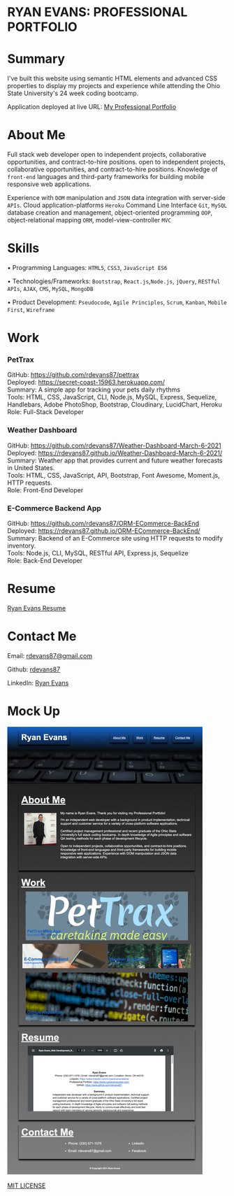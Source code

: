 # RYAN EVANS: PROFESSIONAL PORTFOLIO 

# Summary

I've built this website using semantic HTML elements and advanced CSS properties to display my projects and experience while attending the Ohio State University's 24 week coding bootcamp. 

Application deployed at live URL: [My Professional Portfolio](https://rdevans87.github.io/RyanEvans_ProfessionalPortfolio/)

# About Me

Full stack web developer open to independent projects, collaborative opportunities, and contract-to-hire positions. open to independent projects, collaborative opportunities, and contract-to-hire positions. Knowledge of `front-end` languages and third-party frameworks for building mobile responsive web applications. 

Experience with `DOM` manipulation and `JSON` data integration with server-side `APIs`. Cloud application-platforms `Heroku` Command Line Interface `Git`, `MySQL` database creation and management, object-oriented programming `OOP`, object-relational mapping `ORM`, model-view-controller `MVC`

# Skills

• Programming Languages: `HTML5`, `CSS3`, `JavaScript ES6`

• Technologies/Frameworks: `Bootstrap`, `React.js`,`Node.js`, `jQuery`, `RESTful APIs`, `AJAX`, `CMS`, `MySQL`, `MongoDB`

• Product Development: `Pseudocode`, `Agile Principles`, `Scrum`, `Kanban`,   `Mobile First`, `Wireframe`

# Work

### PetTrax <br>
GitHub: https://github.com/rdevans87/pettrax<br>
Deployed: https://secret-coast-15963.herokuapp.com/<br>
Summary:  A simple app for tracking your pets daily rhythms<br>
Tools: HTML, CSS, JavaScript, CLI, Node.js, MySQL, Express, Sequelize, Handlebars, Adobe PhotoShop, Bootstrap, Cloudinary, LucidChart, Heroku<br>
Role: Full-Stack Developer

### Weather Dashboard
GitHub: https://github.com/rdevans87/Weather-Dashboard-March-6-2021<br>
Deployed: https://rdevans87.github.io/Weather-Dashboard-March-6-2021/<br>
Summary: Weather app that provides current and future weather forecasts in United States.<br>
Tools: HTML, CSS, JavaScript, API, Bootstrap, Font Awesome, Moment.js, HTTP requests.<br>
Role: Front-End Developer

### E-Commerce Backend App
GitHub: https://github.com/rdevans87/ORM-ECommerce-BackEnd<br>
Deployed: https://rdevans87.github.io/ORM-ECommerce-BackEnd/<br>
Summary: Backend of an E-Commerce site using HTTP requests to modify inventory.<br>
Tools: Node.js, CLI, MySQL, RESTful API, Express.js, Sequelize<br>
Role: Back-End Developer  


# Resume

[Ryan Evans Resume](Assets/docs/ryanevans_resume.pdf) 


# Contact Me

 Email: <a href="mailto:rdevans87@gmail.com">rdevans87@gmail.com</a>

 Github: <a href="https://github.com/rdevans87">rdevans87</a>

 LinkedIn: <a href="https://www.linkedin.com/in/ryanevanscreative/">Ryan Evans</a>



# Mock Up

<img src="Assets/docs/website_portfolio.png">





[MIT LICENSE](/Users/ryanevans/LICENSE.txt)

